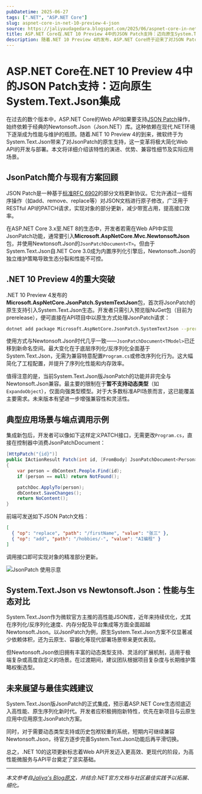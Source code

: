 ```yaml
---
pubDatetime: 2025-06-27
tags: [".NET", "ASP.NET Core"]
slug: aspnet-core-in-net-10-preview-4-json
source: https://jaliyaudagedara.blogspot.com/2025/06/aspnet-core-in-net-10-preview-4-json.html
title: ASP.NET Core在.NET 10 Preview 4中的JSON Patch支持：迈向原生System.Text.Json集成
description: 随着.NET 10 Preview 4的发布，ASP.NET Core终于迎来了对JSON Patch的System.Text.Json原生支持，开发者不再必须依赖Newtonsoft.Json。本文深入解析新特性的实现方式、优势、兼容性与使用细节，并补充核心原理与最佳实践，为API开发带来更高性能和原生体验。
---
```


# ASP.NET Core在.NET 10 Preview 4中的JSON Patch支持：迈向原生System.Text.Json集成

在过去的数个版本中，ASP.NET Core的Web API如果要支持[JSON Patch](https://datatracker.ietf.org/doc/html/rfc6902)操作，始终依赖于经典的Newtonsoft.Json（Json.NET）库。这种依赖在现代.NET环境下逐渐成为性能与维护的瓶颈。随着.NET 10 Preview 4的到来，微软终于为System.Text.Json带来了对JsonPatch的原生支持，这一变革将极大简化Web API的开发与部署。本文将详细介绍该特性的演进、优势、兼容性细节及实际应用场景。

## JsonPatch简介与现有方案回顾

JSON Patch是一种基于[标准RFC 6902](https://datatracker.ietf.org/doc/html/rfc6902)的部分文档更新协议。它允许通过一组有序操作（如add、remove、replace等）对JSON文档进行原子修改，广泛用于RESTful API的PATCH请求，实现对象的部分更新，减少带宽占用，提高接口效率。

在ASP.NET Core 3.x至.NET 8的生态中，开发者若需在Web API中实现JsonPatch功能，通常要引入**Microsoft.AspNetCore.Mvc.NewtonsoftJson**包，并使用Newtonsoft.Json的`JsonPatchDocument<T>`。但由于System.Text.Json自.NET Core 3.0成为内置序列化引擎后，Newtonsoft.Json的独立维护策略导致生态分裂和性能不可控。

## .NET 10 Preview 4的重大突破

.NET 10 Preview 4发布的**Microsoft.AspNetCore.JsonPatch.SystemTextJson**包，首次将JsonPatch的原生支持引入System.Text.Json生态。开发者只需引入预览版NuGet包（目前为prerelease），便可直接在API项目中以原生方式处理JsonPatch请求：

```bash
dotnet add package Microsoft.AspNetCore.JsonPatch.SystemTextJson --prerelease
```

使用方式与Newtonsoft.Json时代几乎一致——`JsonPatchDocument<TModel>`已迁移到新命名空间。最大变化在于底层序列化/反序列化全面基于System.Text.Json，无需为兼容特意配置`Program.cs`或修改序列化行为。这大幅简化了工程配置，并提升了序列化性能和内存效率。

值得注意的是，当前System.Text.Json版JsonPatch的功能并非完全与Newtonsoft.Json兼容。最主要的限制在于**暂不支持动态类型**（如`ExpandoObject`），仅面向强类型模型。对于大多数标准API场景而言，这已能覆盖主要需求。未来版本有望进一步增强兼容性和灵活性。

## 典型应用场景与端点调用示例

集成新包后，开发者可以像如下这样定义PATCH接口，无需更改`Program.cs`，直接在控制器中消费JsonPatchDocument：

```csharp
[HttpPatch("{id}")]
public IActionResult Patch(int id, [FromBody] JsonPatchDocument<Person> patchDoc)
{
    var person = dbContext.People.Find(id);
    if (person == null) return NotFound();

    patchDoc.ApplyTo(person);
    dbContext.SaveChanges();
    return NoContent();
}
```

前端可发送如下JSON Patch文档：

```json
[
  { "op": "replace", "path": "/firstName", "value": "张三" },
  { "op": "add", "path": "/hobbies/-", "value": "AI编程" }
]
```

调用接口即可实现对象的精准部分更新。

![JsonPatch 使用示意](https://blogger.googleusercontent.com/img/a/AVvXsEiVMbFmksuWnR-9-6hPLryz4K_d9yRNd7Id5a8CRoQ2_v5TxnNXFD3jQd5SVqUCFpzLIrJUvqKlBiuK-XPXkIFbH-mx-tkNMhXH2IKEnrqYZUJ-vJ_P3ezgco6qgi_BdyR3q4fIAhi9NtVyporzrxKYTXafEEaSETNfI6fgnyj165P_47KNnsEDGHh0W18=s16000)

## System.Text.Json vs Newtonsoft.Json：性能与生态对比

System.Text.Json作为微软官方主推的高性能JSON库，近年来持续优化，尤其在序列化/反序列化速度、内存分配及平台集成等方面全面超越Newtonsoft.Json。以JsonPatch为例，原生System.Text.Json方案不仅显著减少依赖体积，还为云原生、容器化等现代部署场景带来更优表现。

但Newtonsoft.Json依旧拥有丰富的动态类型支持、灵活的扩展机制，适用于极端复杂或高度自定义的场景。在过渡期间，建议团队根据项目复杂度与长期维护策略权衡选型。

## 未来展望与最佳实践建议

System.Text.Json版JsonPatch的正式集成，预示着ASP.NET Core生态彻底迈入高性能、原生序列化新时代。开发者应积极拥抱新特性，优先在新项目与云原生应用中应用原生JsonPatch方案。

同时，对于需要动态类型支持或历史包袱较重的系统，短期内可继续兼容Newtonsoft.Json，待官方逐步完善System.Text.Json功能后再平滑切换。

总之，.NET 10的这项更新标志着Web API开发迈入更高效、更现代的阶段，为高性能微服务与API平台奠定了坚实基础。

---

_本文参考自[Jaliya's Blog原文](https://jaliyaudagedara.blogspot.com/2025/06/aspnet-core-in-net-10-preview-4-json.html)，并结合.NET官方文档与社区最佳实践予以拓展、细化。_

